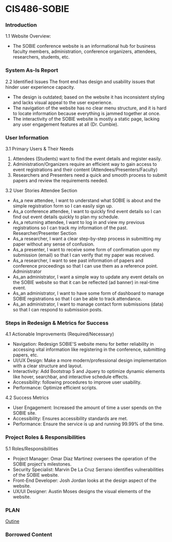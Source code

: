 # CIS486-SOBIE

### Introduction
1.1 Website Overview: 
- The SOBIE conference website is an informational hub for business faculty members, administration, conference organizers, attendees, researchers, students, etc. 

### System As-Is Report
2.2 Identified Issues
The front end has design and usability issues that hinder user experience capacity. 
- The design is outdated; based on the website it has inconsistent styling and lacks visual appeal to the user experience. 
- The navigation of the website has no clear menu structure, and it is hard to locate information because everything is jammed together at once. 
- The interactivity of the SOBIE website is mostly a static page, lacking any user engagement features at all (Dr. Cumbie).  

### User Information
3.1 Primary Users & Their Needs
  1. Attendees (Students) want to find the event details and register easily. 
  2. Administration/Organizers require an efficient way to gain access to event registrations and their content (Attendees/Presenters/Faculty)
  3. Researchers and Presenters need a quick and smooth process to submit papers and review the requirements needed. 

3.2 User Stories
Attendee Section
- As_a new attendee, I want to understand what SOBIE is about and the simple registration form so I can easily sign up.
- As_a conference attendee, I want to quickly find event details so I can find out event details quickly to plan my schedule.
- As_a returning attendee, I want to log in and view my previous registrations so I can track my information of the past.
Researcher/Presenter Section
- As_a researcher, I want a clear step-by-step process in submitting my paper without any sense of confusion.
- As_a presenter, I want to receive some form of confirmation upon my submission (email) so that I can verify that my paper was received.
- As_a researcher, I want to see past information of papers and conference proceedings so that I can use them as a reference point. 
Administrator
- As_an administrator, I want a simple way to update any event details on the SOBIE website so that it can be reflected (ad banner) in real-time event.
- As_an administrator, I want to have some form of dashboard to manage SOBIE registrations so that I can be able to track attendance.
- As_an administrator, I want to manage contact form submissions (data) so that I can respond to submission posts. 

### Steps in Redesign & Metrics for Success 
4.1 Actionable Improvements (Required/Necessary)
- Navigation: Redesign SOBIE'S website menu for better reliability in accessing vital information like registering in the conference, submitting papers, etc. 
- UI/UX Design: Make a more modern/professional design implementation with a clear structure and layout.
- Interactivity: Add Bootstrap 5 and Jquery to optimize dynamic elements like hover, searchbar, and interactive schedule effects. 
- Accessibility: following procedures to improve user usability.
- Performance: Optimize efficient scripts.

4.2  Success Metrics
- User Engagement: Increased the amount of time a user spends on the SOBIE site.
- Accessibility: Ensures accessibility standards are met.
- Performance: Ensure the service is up and running 99.99% of the time. 

### Project Roles & Responsibilities
5.1 Roles/Responsibilities
- Project Manager: Omar Diaz Martinez oversees the operation of the SOBIE project's milestones. 
- Security Specialist: Marvin De La Cruz Serrano identifies vulnerabilities of the SOBIE website.
- Front-End Developer: Josh Jordan looks at the design aspect of the website. 
- UX/UI Designer: Austin Moses designs the visual elements of the website.

### PLAN
[Outine](https://github.com/OmarVCRZ/CIS486-SOBIE/issues/1)

### Borrowed Content



